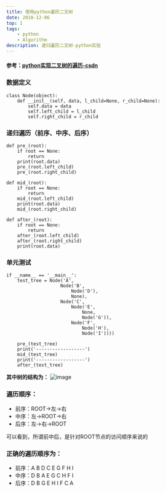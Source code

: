 ```yaml
---
title: 使用python遍历二叉树
date: 2018-12-06
top: 1
tags:
	- python
	- Algorithm
description: 递归遍历二叉树-python实验
---
```


#### 参考：[python实现二叉树的遍历-csdn](https://www.cnblogs.com/freeman818/p/7252041.html)

### 数据定义

	class Node(object):
		def __init__(self, data, l_child=None, r_child=None):
			self.data = data
			self.left_child = l_child
			self.right_child = r_child

### 递归遍历（前序、中序、后序）

	def pre_(root):
		if root == None:
			return
		print(root.data)
		pre_(root.left_child)
		pre_(root.right_child)
	
	def mid_(root):
		if root == None:
			return
		mid_(root.left_child)
		print(root.data)
		mid_(root.right_child)
	
	def after_(root):
		if root == None:
			return
		after_(root.left_child)
		after_(root.right_child)
		print(root.data)

### 单元测试

	if __name__ == '__main__':
		test_tree = Node('A', 
						Node('B', 
							Node('D'),
							None), 
						Node('C', 
							Node('E', 
								None, 
								Node('G')), 
							Node('F', 
								Node('H'), 
								Node('I'))))
	
		pre_(test_tree)
		print('------------------')
		mid_(test_tree)
		print('------------------')
		after_(test_tree)

**其中树的结构为：**
![image](/tree/1.jpg)

### 遍历顺序：
- 前序：ROOT→左→右
- 中序：左→ROOT→右
- 后序：左→右→ROOT

可以看到，所谓前中后，是针对ROOT节点的访问顺序来说的


### 正确的遍历顺序为：
- 前序：A B D C E G F H I 
- 中序：D B A E G C H F I 
- 后序：D B G E H I F C A


